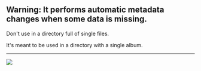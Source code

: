 ## Warning: It performs automatic metadata changes when some data is missing.

Don't use in a directory full of single files.

It's meant to be used in a directory with a single album.

---

![](https://i.imgur.com/fwKspFY.jpg)